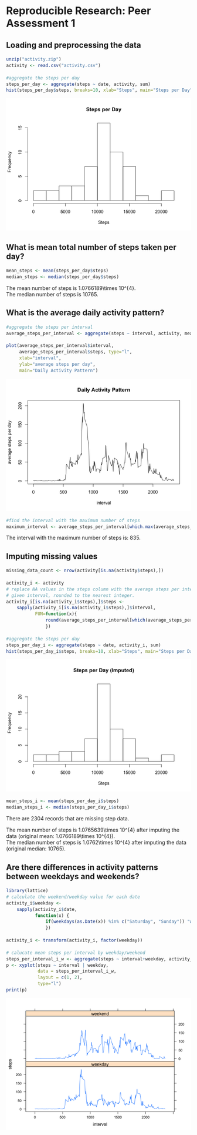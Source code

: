 # Reproducible Research: Peer Assessment 1


## Loading and preprocessing the data

```r
unzip("activity.zip")
activity <- read.csv("activity.csv")

#aggregate the steps per day
steps_per_day <- aggregate(steps ~ date, activity, sum)
hist(steps_per_day$steps, breaks=10, xlab="Steps", main="Steps per Day")
```

![](PA1_template_files/figure-html/unnamed-chunk-1-1.png) 


## What is mean total number of steps taken per day?

```r
mean_steps <- mean(steps_per_day$steps)
median_steps <- median(steps_per_day$steps)
```
The mean number of steps is 1.0766189\times 10^{4}.  
The median number of steps is 10765.

## What is the average daily activity pattern?

```r
#aggregate the steps per interval
average_steps_per_interval <- aggregate(steps ~ interval, activity, mean)

plot(average_steps_per_interval$interval, 
     average_steps_per_interval$steps, type="l", 
     xlab="interval", 
     ylab="average steps per day", 
     main="Daily Activity Pattern")
```

![](PA1_template_files/figure-html/unnamed-chunk-3-1.png) 

```r
#find the interval with the maximum number of steps
maximum_interval <- average_steps_per_interval[which.max(average_steps_per_interval$steps),1]
```
The interval with the maximum number of steps is: 835.

## Imputing missing values

```r
missing_data_count <- nrow(activity[is.na(activity$steps),])

activity_i <- activity
# replace NA values in the steps column with the average steps per interval for the
# given interval, rounded to the nearest integer.
activity_i[is.na(activity_i$steps),]$steps <- 
    sapply(activity_i[is.na(activity_i$steps),]$interval, 
           FUN=function(x){ 
               round(average_steps_per_interval[which(average_steps_per_interval$interval == x), 2],0)
               })

#aggregate the steps per day
steps_per_day_i <- aggregate(steps ~ date, activity_i, sum)
hist(steps_per_day_i$steps, breaks=10, xlab="Steps", main="Steps per Day (Imputed)")
```

![](PA1_template_files/figure-html/unnamed-chunk-4-1.png) 

```r
mean_steps_i <- mean(steps_per_day_i$steps)
median_steps_i <- median(steps_per_day_i$steps)
```
There are 2304 records that are missing step data.

The mean number of steps is 1.0765639\times 10^{4} after imputing the data (original mean: 1.0766189\times 10^{4}).  
The median number of steps is 1.0762\times 10^{4} after imputing the data (original median: 10765).  

## Are there differences in activity patterns between weekdays and weekends?

```r
library(lattice)
# calculate the weekend/weekday value for each date
activity_i$weekday <- 
    sapply(activity_i$date, 
           function(x) { 
               if(weekdays(as.Date(x)) %in% c("Saturday", "Sunday")) "weekend" else "weekday"
               })

activity_i <- transform(activity_i, factor(weekday))

# calucate mean steps per interval by weekday/weekend
steps_per_interval_i_w <- aggregate(steps ~ interval+weekday, activity_i, mean)
p <- xyplot(steps ~ interval | weekday, 
            data = steps_per_interval_i_w, 
            layout = c(1, 2), 
            type="l")
print(p)
```

![](PA1_template_files/figure-html/unnamed-chunk-5-1.png) 
